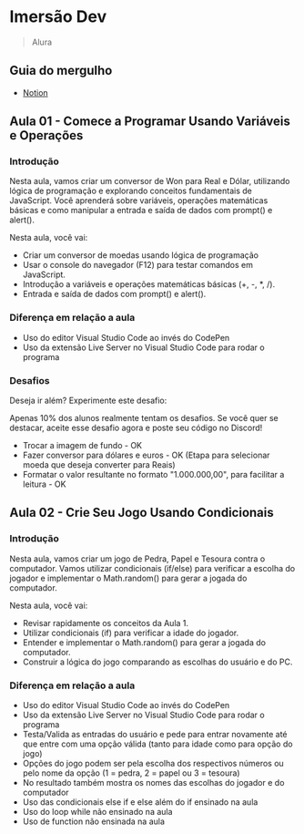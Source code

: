 # Imersão Dev

> Alura

## Guia do mergulho

- [Notion](https://grupoalura.notion.site/Imers-o-Dev-9-Ed-Guia-de-Mergulho-1a8379bdd09b8000bb73e7eaa6fae4f2)

## Aula 01 - Comece a Programar Usando Variáveis e Operações

### Introdução

Nesta aula, vamos criar um conversor de Won para Real e Dólar, utilizando lógica de programação e explorando conceitos fundamentais de JavaScript. Você aprenderá sobre variáveis, operações matemáticas básicas e como manipular a entrada e saída de dados com prompt() e alert().

Nesta aula, você vai:

- Criar um conversor de moedas usando lógica de programação
- Usar o console do navegador (F12) para testar comandos em JavaScript.
- Introdução a variáveis e operações matemáticas básicas (+, -, *, /).
- Entrada e saída de dados com prompt() e alert().

### Diferença em relação a aula

- Uso do editor Visual Studio Code ao invés do CodePen
- Uso da extensão Live Server no Visual Studio Code para rodar o programa

### Desafios

Deseja ir além? Experimente este desafio:

Apenas 10% dos alunos realmente tentam os desafios. Se você quer se destacar, aceite esse desafio agora e poste seu código no Discord!

- Trocar a imagem de fundo - OK
- Fazer conversor para dólares e euros - OK (Etapa para selecionar moeda que deseja converter para Reais)
- Formatar o valor resultante no formato "1.000.000,00", para facilitar a leitura - OK

## Aula 02 - Crie Seu Jogo Usando Condicionais

### Introdução

Nesta aula, vamos criar um jogo de Pedra, Papel e Tesoura contra o computador. Vamos utilizar condicionais (if/else) para verificar a escolha do jogador e implementar o Math.random() para gerar a jogada do computador. 

Nesta aula, você vai:

- Revisar rapidamente os conceitos da Aula 1.
- Utilizar condicionais (if) para verificar a idade do jogador.
- Entender e implementar o Math.random() para gerar a jogada do computador.
- Construir a lógica do jogo comparando as escolhas do usuário e do PC.

### Diferença em relação a aula

- Uso do editor Visual Studio Code ao invés do CodePen
- Uso da extensão Live Server no Visual Studio Code para rodar o programa
- Testa/Valida as entradas do usuário e pede para entrar novamente até que entre com uma opção válida (tanto para idade como para opção do jogo)
- Opções do jogo podem ser pela escolha dos respectivos números ou pelo nome da opção (1 = pedra, 2 = papel ou 3 = tesoura)
- No resultado também mostra os nomes das escolhas do jogador e do computador   
- Uso das condicionais else if e else além do if ensinado na aula
- Uso do loop while não ensinado na aula
- Uso de function não ensinada na aula
